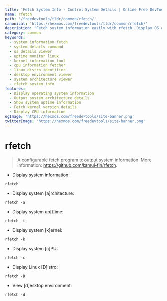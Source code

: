 ```yaml
---
title: 'Fetch System Info - Control System Details | Online Free DevTools by Hexmos'
name: rfetch
path: '/freedevtools/tldr/common/rfetch/'
canonical: 'https://hexmos.com/freedevtools/tldr/common/rfetch/'
description: 'Fetch system information easily with rfetch. Display OS details and system uptime using the command line. Free online tool, no registration required.'
category: common
keywords:
  - system information fetch
  - system details command
  - os details viewer
  - uptime monitor linux
  - kernel information tool
  - cpu information fetcher
  - linux distro identifier
  - desktop environment viewer
  - system architecture viewer
  - rfetch system info
features:
  - Display operating system information
  - Output system architecture details
  - Show system uptime information
  - Fetch kernel version details
  - Display CPU information
ogImage: 'https://hexmos.com/freedevtools/site-banner.png'
twitterImage: 'https://hexmos.com/freedevtools/site-banner.png'
---
```


# rfetch

> A configurable fetch program to output system information.
> More information: <https://github.com/kamui-fin/rfetch>.

- Display system information:

`rfetch`

- Display system [a]rchitecture:

`rfetch -a`

- Display system up[t]ime:

`rfetch -t`

- Display system [k]ernel:

`rfetch -k`

- Display system [c]PU:

`rfetch -c`

- Display Linux [D]istro:

`rfetch -D`

- View [d]esktop environment:

`rfetch -d`
